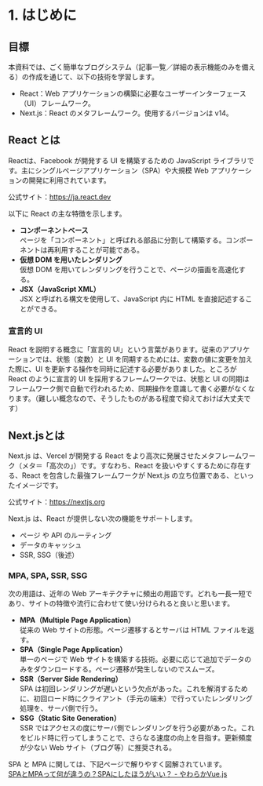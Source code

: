 # 1. はじめに

## 目標

本資料では、ごく簡単なブログシステム（記事一覧／詳細の表示機能のみを備える）の作成を通じて、以下の技術を学習します。

- React：Web アプリケーションの構築に必要なユーザーインターフェース（UI）フレームワーク。
- Next.js：React のメタフレームワーク。使用するバージョンは v14。

## React とは

Reactは、Facebook が開発する UI を構築するための JavaScript ライブラリです。主にシングルページアプリケーション（SPA）や大規模 Web アプリケーションの開発に利用されています。

公式サイト：https://ja.react.dev

以下に React の主な特徴を示します。

- **コンポーネントベース**  
ページを「コンポーネント」と呼ばれる部品に分割して構築する。コンポーネントは再利用することが可能である。
- **仮想 DOM を用いたレンダリング**  
仮想 DOM を用いてレンダリングを行うことで、ページの描画を高速化する。
- **JSX（JavaScript XML）**  
JSX と呼ばれる構文を使用して、JavaScript 内に HTML を直接記述することができる。


### 宣言的 UI
React を説明する概念に「宣言的 UI」という言葉があります。従来のアプリケーションでは、状態（変数）と UI を同期するためには、変数の値に変更を加えた際に、UI を更新する操作を同時に記述する必要がありました。ところが React のように宣言的 UI を採用するフレームワークでは、状態と UI の同期はフレームワーク側で自動で行われるため、同期操作を意識して書く必要がなくなります。（難しい概念なので、そうしたものがある程度で抑えておけば大丈夫です）

## Next.jsとは

Next.js は、Vercel が開発する React をより高次に発展させたメタフレームワーク（メタ＝「高次の」）です。すなわち、React を扱いやすくするために存在する、React を包含した最強フレームワークが Next.js の立ち位置である、といったイメージです。

公式サイト：https://nextjs.org

Next.js は、React が提供しない次の機能をサポートします。

- ページ や API のルーティング
- データのキャッシュ
- SSR, SSG（後述）

### MPA, SPA, SSR, SSG

次の用語は、近年の Web アーキテクチャに頻出の用語です。どれも一長一短であり、サイトの特徴や流行に合わせて使い分けられると良いと思います。

- **MPA（Multiple Page Application）**  
従来の Web サイトの形態。ページ遷移するとサーバは HTML ファイルを返す。
- **SPA（Single Page Application）**  
単一のページで Web サイトを構築する技術。必要に応じて追加でデータのみをダウンロードする。ページ遷移が発生しないのでスムーズ。
- **SSR（Server Side Rendering）**  
SPA は初回レンダリングが遅いという欠点があった。これを解消するために、初回ロード時にクライアント（手元の端末）で行っていたレンダリング処理を、サーバ側で行う。
- **SSG（Static Site Generation）**  
SSR ではアクセスの度にサーバ側でレンダリングを行う必要があった。これをビルド時に行ってしまうことで、さらなる速度の向上を目指す。更新頻度が少ない Web サイト（ブログ等）に推奨される。

SPA と MPA に関しては、下記ページで解りやすく図解されています。  
[SPAとMPAって何が違うの？SPAにしたほうがいい？ - やわらかVue.js](https://scrapbox.io/vue-yawaraka/SPA%E3%81%A8MPA%E3%81%A3%E3%81%A6%E4%BD%95%E3%81%8C%E9%81%95%E3%81%86%E3%81%AE%EF%BC%9FSPA%E3%81%AB%E3%81%97%E3%81%9F%E3%81%BB%E3%81%86%E3%81%8C%E3%81%84%E3%81%84%EF%BC%9F)
